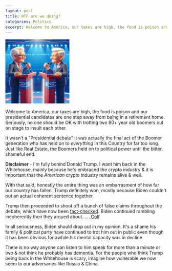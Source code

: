 ```yaml
---
layout: post
title: WTF are we doing?
categories: Politics
excerpt: Welcome to America, our taxes are high, the food is poison and our presidential candidates are one step away from being in a retirement home
--- 
```

 ![Presidential Debate](/images/biden-trump.jpg)

Welcome to America, our taxes are high, the food is poison and our presidential candidates are one step away from being in a retirement home. Seriously, no one should be OK with trotting two 80+ year old boomers out on stage to insult each other. 

It wasn't a "Presidential debate" it was actually the final act of the Boomer generation who has held on to *everything* in this Country for far too long. Just like Real Estate, the Boomers held on to political power until the bitter, shameful end. 

**Disclaimer** - I'm fully behind Donald Trump. I want him back in the Whitehouse, mainly because he's embraced the crypto industry & it is important that the *American* crypto industry remains alive & well. 

With that said, honestly the entire thing was an embarrasment of how far our country has fallen. Trump definitely won, mostly because Biden couldn't put an actual coherent sentence together. 

Trump then proceeded to shoot off a bunch of false claims throughout the debate, which have now been [fact-checked](https://www.factcheck.org/2024/06/factchecking-the-biden-trump-debate/). Biden continued rambling incoherently then they argued about.......[Golf](https://www.youtube.com/embed/g9rfTP5XTUw?si=HawjwmnrhmyLmqJk). 

In all seriousness, Biden should drop out in my opinion. It's a shame his family & political party have continued to trot him out in public even though it has been obvious for awhile his mental capacity was in decline. 

There is no way anyone can listen to him speak for more than a minute or two & not think he probably has dementia. For the people who think Trump being back in the Whitehouse is scary, imagine how vulnerable we now seem to our adversaries like Russia & China.
